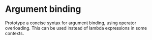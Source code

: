 # Argument binding

Prototype a concise syntax for argument binding, using operator overloading.
This can be used instead of lambda expressions in some contexts.
